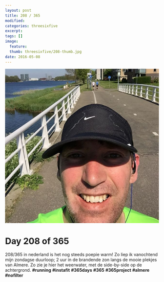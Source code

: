 ```yaml
---
layout: post
title: 208 / 365
modified:
categories: threesixfive
excerpt:
tags: []
image:
  feature: 
  thumb: threesixfive/208-thumb.jpg
date: 2016-05-08
---
```


![208](/images/threesixfive/208.jpg)

# Day 208 of 365

208/365 in nederland is het nog steeds poepie warm! Zo liep ik vanochtend mijn zondagse duurloop; 2 uur in de brandende zon langs de mooie plekjes van Almere. Zo zie je hier het weerwater, met de side-by-side op de achtergrond. **\#running** **\#instafit** **\#365days** **\#365** **\#365project** **\#almere** **\#nofilter**
